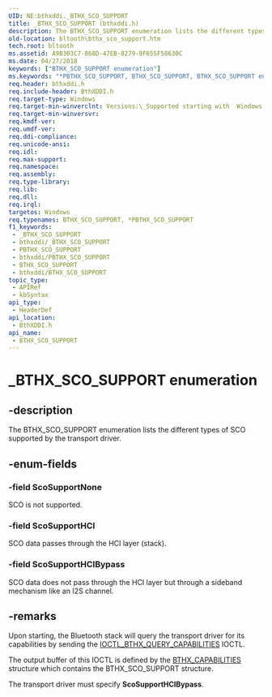 ```yaml
---
UID: NE:bthxddi._BTHX_SCO_SUPPORT
title: _BTHX_SCO_SUPPORT (bthxddi.h)
description: The BTHX_SCO_SUPPORT enumeration lists the different types of SCO supported by the transport driver.
old-location: bltooth\bthx_sco_support.htm
tech.root: bltooth
ms.assetid: A9B303C7-868D-47EB-8279-9F655F58630C
ms.date: 04/27/2018
keywords: ["BTHX_SCO_SUPPORT enumeration"]
ms.keywords: "*PBTHX_SCO_SUPPORT, BTHX_SCO_SUPPORT, BTHX_SCO_SUPPORT enumeration [Bluetooth Devices], ScoSupportHCI, ScoSupportHCIBypass, ScoSupportNone, _BTHX_SCO_SUPPORT, bltooth.bthx_sco_support, bthxddi/BTHX_SCO_SUPPORT, bthxddi/ScoSupportHCI, bthxddi/ScoSupportHCIBypass, bthxddi/ScoSupportNone"
req.header: bthxddi.h
req.include-header: BthXDDI.h
req.target-type: Windows
req.target-min-winverclnt: Versions:\_Supported starting with  Windows 8.
req.target-min-winversvr: 
req.kmdf-ver: 
req.umdf-ver: 
req.ddi-compliance: 
req.unicode-ansi: 
req.idl: 
req.max-support: 
req.namespace: 
req.assembly: 
req.type-library: 
req.lib: 
req.dll: 
req.irql: 
targetos: Windows
req.typenames: BTHX_SCO_SUPPORT, *PBTHX_SCO_SUPPORT
f1_keywords:
 - _BTHX_SCO_SUPPORT
 - bthxddi/_BTHX_SCO_SUPPORT
 - PBTHX_SCO_SUPPORT
 - bthxddi/PBTHX_SCO_SUPPORT
 - BTHX_SCO_SUPPORT
 - bthxddi/BTHX_SCO_SUPPORT
topic_type:
 - APIRef
 - kbSyntax
api_type:
 - HeaderDef
api_location:
 - BthXDDI.h
api_name:
 - BTHX_SCO_SUPPORT
---
```


# _BTHX_SCO_SUPPORT enumeration


## -description

The BTHX_SCO_SUPPORT enumeration lists the different types of SCO supported by the transport driver.

## -enum-fields

### -field ScoSupportNone

SCO is not supported.

### -field ScoSupportHCI

SCO data passes through the HCI layer (stack).

### -field ScoSupportHCIBypass

SCO data does not pass through the HCI layer but through a sideband mechanism like an I2S channel.

## -remarks

Upon starting, the Bluetooth stack will query the transport driver for its capabilities by sending the <a href="https://docs.microsoft.com/windows-hardware/drivers/ddi/bthxddi/ni-bthxddi-ioctl_bthx_query_capabilities">IOCTL_BTHX_QUERY_CAPABILITIES</a> IOCTL.

The output buffer of this IOCTL is defined by the <a href="https://docs.microsoft.com/windows-hardware/drivers/ddi/bthxddi/ns-bthxddi-_bthx_capabilities">BTHX_CAPABILITIES</a> structure which contains the 
BTHX_SCO_SUPPORT structure.

The transport driver must specify <b>ScoSupportHCIBypass</b>.

